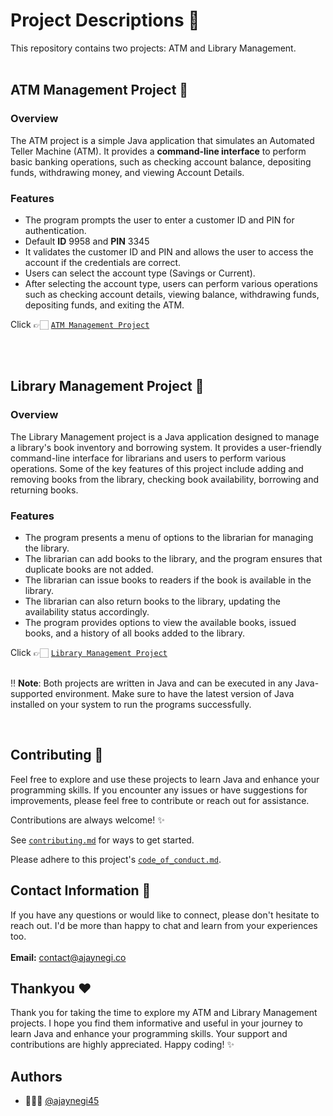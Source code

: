 # Project Descriptions 📂
This repository contains two projects: ATM and Library Management.
<br><br>

## ATM Management Project 💸
### Overview

The ATM project is a simple Java application that simulates an Automated Teller Machine (ATM). It provides a **command-line interface** to perform basic banking operations, such as checking account balance, depositing funds, withdrawing money, and viewing Account Details.

### Features
- The program prompts the user to enter a customer ID and PIN for authentication.
- Default **ID** 9958 and **PIN** 3345
- It validates the customer ID and PIN and allows the user to access the account if the credentials are correct.
- Users can select the account type (Savings or Current).
- After selecting the account type, users can perform various operations such as checking account details, viewing balance, withdrawing funds, depositing funds, and exiting the ATM.

  
Click 👉🏻 [`ATM Management Project`](https://github.com/ajaynegi45/Learn-Java/tree/main/Projects/ATM%20Management)




<br>
<br>

## Library Management Project 📕
### Overview

The Library Management project is a Java application designed to manage a library's book inventory and borrowing system. It provides a user-friendly command-line interface for librarians and users to perform various operations. Some of the key features of this project include adding and removing books from the library, checking book availability, borrowing and returning books.

### Features
- The program presents a menu of options to the librarian for managing the library.
- The librarian can add books to the library, and the program ensures that duplicate books are not added.
- The librarian can issue books to readers if the book is available in the library.
- The librarian can also return books to the library, updating the availability status accordingly.
- The program provides options to view the available books, issued books, and a history of all books added to the library.
  
Click 👉🏻 [`Library Management Project`](https://github.com/ajaynegi45/Learn-Java/tree/main/Projects/Library%20Management)
<br>
<br>

‼️ **Note**: Both projects are written in Java and can be executed in any Java-supported environment. Make sure to have the latest version of Java installed on your system to run the programs successfully.

<br>

## Contributing 🤗

Feel free to explore and use these projects to learn Java and enhance your programming skills. If you encounter any issues or have suggestions for improvements, please feel free to contribute or reach out for assistance.

Contributions are always welcome! ✨

See [`contributing.md`](https://github.com/ajaynegi45/Learn-Java/blob/main/Projects/Library%20Management/contributing.md) for ways to get started.

Please adhere to this project's [`code_of_conduct.md`](https://github.com/ajaynegi45/Learn-Java/blob/main/Projects/Library%20Management/code_of_conduct.md).
<br>

## Contact Information 📧

If you have any questions or would like to connect, please don't hesitate to reach out. I'd be more than happy to chat and learn from your experiences too.
<br>
<br>
**Email:** contact@ajaynegi.co
<br>

## Thankyou ❤️
Thank you for taking the time to explore my ATM and Library Management projects. I hope you find them informative and useful in your journey to learn Java and enhance your programming skills. Your support and contributions are highly appreciated. 
Happy coding! ✨
<br>

## Authors

- 🙍🏻‍♂️ [@ajaynegi45](https://github.com/ajaynegi45)

